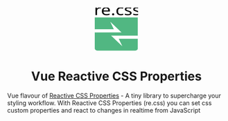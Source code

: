 <p align="center">
<img width="100px" height="100px" alt="Reactive css logo" src="docs/assets/vue-reactive-css-logo.svg"/>
<h1 align="center">Vue Reactive CSS Properties</h1>
<p>Vue flavour of <a href="https://github.com/adam-cyclones/reactive-css-properties">Reactive CSS Properties</a> - A tiny library to supercharge your styling workflow. With Reactive CSS Properties (re.css) you can set css custom properties and react to changes in realtime from JavaScript</p>
</p>
